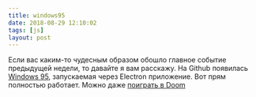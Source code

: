 ```yaml
---
title: windows95
date: 2018-08-29 12:10:02
tags: [js]
layout: post
---
```


Если вас каким-то чудесным образом обошло главное событие предыдущей недели, то давайте я вам расскажу. На Github появилась [Windows 95](https://github.com/felixrieseberg/windows95), запускаемая через Electron приложение. Вот прям полностью работает. Можно даже [поиграть в Doom](https://youtu.be/xDXqmdFxofM)
